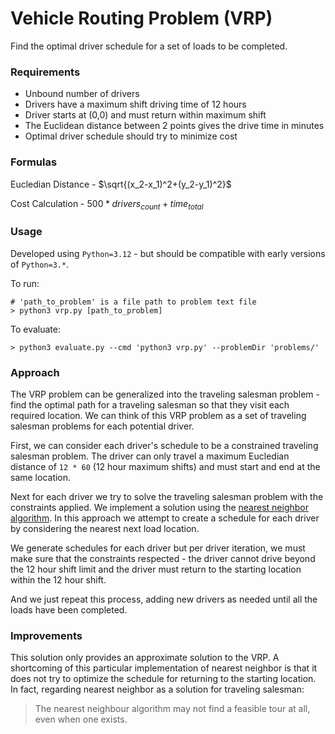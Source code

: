 # Vehicle Routing Problem (VRP)

Find the optimal driver schedule for a set of loads to be completed.

### Requirements

- Unbound number of drivers
- Drivers have a maximum shift driving time of 12 hours
- Driver starts at (0,0) and must return within maximum shift
- The Euclidean distance between 2 points gives the drive time in minutes
- Optimal driver schedule should try to minimize cost

### Formulas

Eucledian Distance - $\sqrt{(x_2-x_1)^2+(y_2-y_1)^2}$

Cost Calculation - $500*drivers_{count}+time_{total}$

### Usage

Developed using `Python=3.12` - but should be compatible with early versions of `Python=3.*`.

To run:

``` shell
# 'path_to_problem' is a file path to problem text file
> python3 vrp.py [path_to_problem]
```

To evaluate:

``` shell
> python3 evaluate.py --cmd 'python3 vrp.py' --problemDir 'problems/'
```

### Approach

The VRP problem can be generalized into the traveling salesman problem - find the
optimal path for a traveling salesman so that they visit each required location.
We can think of this VRP problem as a set of traveling salesman problems for each
potential driver.

First, we can consider each driver's schedule to be a constrained traveling salesman
problem. The driver can only travel a maximum Eucledian distance of ``12 * 60``
(12 hour maximum shifts) and must start and end at the same location.

Next for each driver we try to solve the traveling salesman problem with the
constraints applied. We implement a solution using the [nearest neighbor algorithm](https://en.wikipedia.org/wiki/Nearest_neighbour_algorithm). In this approach we attempt to
create a schedule for each driver by considering the nearest next load location.

We generate schedules for each driver but per driver iteration, we must make sure
that the constraints respected - the driver cannot drive beyond the 12 hour shift
limit and the driver must return to the starting location within the 12 hour shift.

And we just repeat this process, adding new drivers as needed until all the loads
have been completed.

### Improvements

This solution only provides an approximate solution to the VRP. A shortcoming of
this particular implementation of nearest neighbor is that it does not try to
optimize the schedule for returning to the starting location. In fact, regarding
nearest neighbor as a solution for traveling salesman:

> The nearest neighbour algorithm may not find a feasible tour at all, even when one exists.